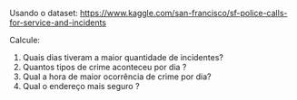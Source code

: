 Usando o dataset: https://www.kaggle.com/san-francisco/sf-police-calls-for-service-and-incidents

Calcule: 

1. Quais dias tiveram a maior quantidade de incidentes?
2. Quantos tipos de crime aconteceu por dia ?
3. Qual a hora de maior ocorrência de crime por dia?
4. Qual o endereço mais seguro ?


